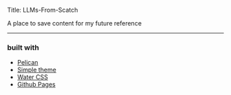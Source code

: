 Title: LLMs-From-Scatch

A place to save content for my future reference


----

### built with
- [Pelican](https://getpelican.com/)
- [Simple theme](https://www.paulox.net/2023/11/30/pelican-4.9-classless-simple-theme/)
- [Water CSS](https://watercss.kognise.dev/)
- [Github Pages](https://pages.github.com/)